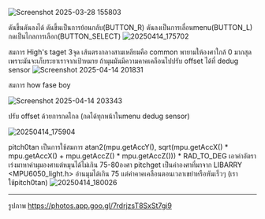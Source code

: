 ![Screenshot 2025-03-28 155803](https://github.com/user-attachments/assets/dd13fec4-c6e5-4747-83f2-dadfa637a1a8)

ดันขึ้นดันลงได้ ดันขึ้นเป็นการย้อนกลับ(BUTTON_R) ดันลงเป็นการเลื่อนmenu(BUTTON_L) กดเป็นไกลการเลือก(BUTTON_SELECT)
![20250414_175702](https://github.com/user-attachments/assets/d0c5231b-9c5f-4d25-949b-380a70bc7f18)

สมการ High's taget 3จุด เส้นตรงกลางสามเหลียมคือ common พายามให้องศาใกล้ 0 มากสุด เพราะมันจะเก็บระยาเราจากเป้าหมาย ถ้ามุมมันมีความคาคเคลือนไปปรับ offset ได้ที่ dedug sensor
![Screenshot 2025-04-14 201831](https://github.com/user-attachments/assets/429babe4-2b87-4b79-b036-8a8eada19fbe)

สมการ how fase boy 

![Screenshot 2025-04-14 203343](https://github.com/user-attachments/assets/4355a980-b48a-4424-b2f8-f6d54c9a99fb)

ปรับ offset ด้วยการกดไกล (กดได้ทุกหน้าในmenu dedug sensor)

![20250414_175904](https://github.com/user-attachments/assets/2d7a3707-82d2-4c6f-b73d-698c216cfd6c)

pitch0tan เป็นการใช้สมการ atan2(mpu.getAccY(), sqrt(mpu.getAccX() * mpu.getAccX() + mpu.getAccZ() * mpu.getAccZ())) * RAD_TO_DEG เอาค่าอัตราเร่งมาหาค่ามุมองศาแต่หมุนได้ไม่เกิน 75-80องศา pitchget เป็นค่าองศาที่มาจาก LIBARRY <MPU6050_light.h> อ่านมุมได้เกิน 75 แต่ค่าคาคเคลือนตอนเวลาเขย่าหรือหันเร็วๆ (เราใช้pitch0tan)
![20250414_180026](https://github.com/user-attachments/assets/d73b1946-47d4-40dd-87ab-f6aea7c9565a)

****************************************************************************************************************
รูปภาพ
https://photos.app.goo.gl/7rdrjzsT8SxSt7gi9
